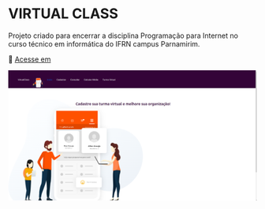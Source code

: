 # VIRTUAL CLASS

Projeto criado para encerrar a disciplina Programação para Internet no curso técnico em informática do IFRN campus Parnamirim.

📎 [Acesse em](https://rmarques-s.github.io/Projeto-Angular---Virtual-Class/)

![preview](./src/assets/image.png)


